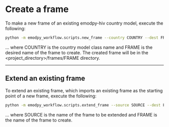 # Create a frame

To make a new frame of an existing emodpy-hiv country model, execute the following:

```bash
python -m emodpy_workflow.scripts.new_frame --country COUNTRY --dest FRAME
```

... where COUNTRY is the country model class name and FRAME is the desired name of the frame to create. The created
frame will be in the &lt;project_directory&gt;/frames/FRAME directory.

---

## Extend an existing frame

To extend an existing frame, which imports an existing frame as the starting point of a new frame, execute the 
following:

```bash
python -m emodpy_workflow.scripts.extend_frame --source SOURCE --dest FRAME
```

... where SOURCE is the name of the frame to be extended and FRAME is the name of the frame to create.
